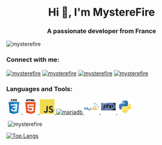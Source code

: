 <h1 align="center">Hi 👋, I'm MystereFire</h1>
<h3 align="center">A passionate developer from France</h3>

<p align="left"> <img src="https://komarev.com/ghpvc/?username=mysterefire&label=Profile%20views&color=0e75b6&style=flat" alt="mysterefire" /> </p>

<h3 align="left">Connect with me:</h3>
<p align="left">
<a href="https://codepen.io/mysterefire" target="blank"><img align="center" src="https://raw.githubusercontent.com/rahuldkjain/github-profile-readme-generator/master/src/images/icons/Social/codepen.svg" alt="mysterefire" height="30" width="40" /></a>
<a href="https://dev.to/mysterefire" target="blank"><img align="center" src="https://cdn.jsdelivr.net/npm/simple-icons@3.0.1/icons/dev-dot-to.svg" alt="mysterefire" height="30" width="40" /></a>
<a href="https://twitter.com/mysterefire" target="blank"><img align="center" src="https://raw.githubusercontent.com/rahuldkjain/github-profile-readme-generator/master/src/images/icons/Social/twitter.svg" alt="mysterefire" height="30" width="40" /></a>
<a href="https://www.youtube.com/c/mysterefire" target="blank"><img align="center" src="https://raw.githubusercontent.com/rahuldkjain/github-profile-readme-generator/master/src/images/icons/Social/youtube.svg" alt="mysterefire" height="30" width="40" /></a>
</p>

<h3 align="left">Languages and Tools:</h3>
<p align="left"> <a href="https://www.w3schools.com/css/" target="_blank"> <img src="https://raw.githubusercontent.com/devicons/devicon/master/icons/css3/css3-original-wordmark.svg" alt="css3" width="40" height="40"/> </a> <a href="https://www.w3.org/html/" target="_blank"> <img src="https://raw.githubusercontent.com/devicons/devicon/master/icons/html5/html5-original-wordmark.svg" alt="html5" width="40" height="40"/> </a> <a href="https://developer.mozilla.org/en-US/docs/Web/JavaScript" target="_blank"> <img src="https://raw.githubusercontent.com/devicons/devicon/master/icons/javascript/javascript-original.svg" alt="javascript" width="40" height="40"/> </a> <a href="https://mariadb.org/" target="_blank"> <img src="https://www.vectorlogo.zone/logos/mariadb/mariadb-icon.svg" alt="mariadb" width="40" height="40"/> </a> <a href="https://www.mysql.com/" target="_blank"> <img src="https://raw.githubusercontent.com/devicons/devicon/master/icons/mysql/mysql-original-wordmark.svg" alt="mysql" width="40" height="40"/> </a> <a href="https://www.php.net" target="_blank"> <img src="https://raw.githubusercontent.com/devicons/devicon/master/icons/php/php-original.svg" alt="php" width="40" height="40"/> </a> <a href="https://www.python.org" target="_blank"> <img src="https://raw.githubusercontent.com/devicons/devicon/master/icons/python/python-original.svg" alt="python" width="40" height="40"/> </a> </p>

<p>&nbsp;<img align="center" src="https://github-readme-stats.vercel.app/api?username=mysterefire&show_icons=true&locale=en" alt="mysterefire" /></p>

[![Top Langs](https://github-readme-stats.vercel.app/api/top-langs/?username=MystereFire&theme=dark)](https://github.com/anuraghazra/github-readme-stats)
